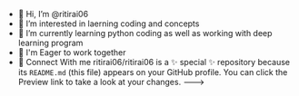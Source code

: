 - 👋 Hi, I’m @ritirai06
- 👀 I’m interested in laerning coding and concepts
- 🌱 I’m currently learning python coding as well as  working with deep learning program
- 💞️ I'm Eager to work together
- 🎋 Connect With me
ritirai06/ritirai06 is a ✨ special ✨ repository because its `README.md` (this file) appears on your GitHub profile.
You can click the Preview link to take a look at your changes.
--->

